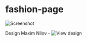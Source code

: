# fashion-page

![Screenshot](https://cdn.dribbble.com/users/2079794/screenshots/4888809/034_tony_and_guy_mnv_1_001_.jpg)

Design Maxim Nilov - ![View design](https://dribbble.com/shots/4888809-Toni-Guy)

